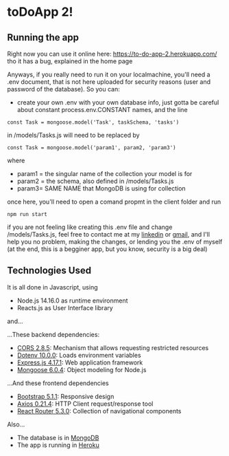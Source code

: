 # toDoApp 2!

## Running the app
Right now you can use it online here: https://to-do-app-2.herokuapp.com/ tho it has a bug, explained in the home page

Anyways, if you really need to run it on your localmachine, you'll need a .env document, that is not here uploaded for security reasons (user and password of the database). So you can:
- create your own .env with your own database info, just gotta be careful about constant process.env.CONSTANT names, and the line
```
const Task = mongoose.model('Task', taskSchema, 'tasks')
```
in /models/Tasks.js will need to be replaced by
```
const Task = mongoose.model('param1', param2, 'param3')
```
where
- param1 = the singular name of the collection your model is for
- param2 = the schema, also defined in /models/Tasks.js
- param3= SAME NAME that MongoDB is using for collection

once here, you'll need to open a comand propmt in the client folder and run

```
npm run start
```

if you are not feeling like creating this .env file and change /models/Tasks.js, feel free to contact me at my [linkedin](https://www.linkedin.com/in/franco-becvort/) or [gmail](mailto:franbecvort@gmail.com), and I'll help you no problem, making the changes, or lending you the .env of myself (at the end, this is a begginer app, but you know, security is a big deal)

## Technologies Used
It is all done in Javascript, using
- Node.js 14.16.0 as runtime environment
- Reacts.js as User Interface library

and...

...These backend dependencies:
- [CORS 2.8.5](https://developer.mozilla.org/es/docs/Web/HTTP/CORS): Mechanism that allows requesting restricted resources
- [Dotenv 10.0.0](https://www.npmjs.com/package/dotenv): Loads environment variables
- [Express.js 4.17.1](https://expressjs.com): Web application framework
- [Mongoose 6.0.4](https://mongoosejs.com): Object modeling for Node.js

...And these frontend dependencies
- [Bootstrap 5.1.1](https://getbootstrap.com): Responsive design
- [Axios 0.21.4](https://www.npmjs.com/package/axios): HTTP Client request/response tool
- [React Router 5.3.0](https://reactrouter.com): Collection of navigational components

Also...
- The database is in [MongoDB](https://www.mongodb.com/)
- The app is running in [Heroku](https://dashboard.heroku.com/)
